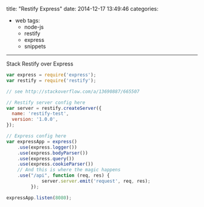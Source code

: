 title: "Restify Express"
date: 2014-12-17 13:49:46
categories:
- web
tags:
  - node-js
  - restify
  - express
  - snippets
---

Stack Restify over Express 

```javascript
var express = require('express');
var restify = require('restify');

// see http://stackoverflow.com/a/13690887/665507

// Restify server config here
var server = restify.createServer({
  name: 'restify-test',
  version: '1.0.0',
});

// Express config here
var expressApp = express()
    .use(express.logger())
    .use(express.bodyParser())
    .use(express.query())
    .use(express.cookieParser())
    // And this is where the magic happens
    .use("/api", function (req, res) {
             server.server.emit('request', req, res);
         });

expressApp.listen(8080);
```
